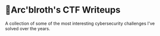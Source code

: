 # 🚩Arc'blroth's CTF Writeups

A collection of some of the most interesting cybersecurity challenges I've solved over the years.
